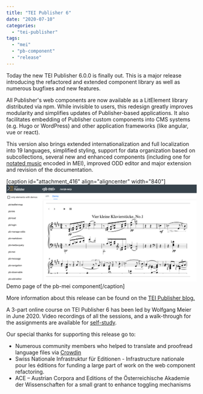 ```yaml
---
title: "TEI Publisher 6"
date: "2020-07-10"
categories: 
  - "tei-publisher"
tags: 
  - "mei"
  - "pb-component"
  - "release"
---
```


Today the new TEI Publisher 6.0.0 is finally out. This is a major release introducing the refactored and extended component library as well as numerous bugfixes and new features.

All Publisher's web components are now available as a LitElement library distributed via npm. While invisible to users, this redesign greatly improves modularity and simplifies updates of Publisher-based applications. It also facilitates embedding of Publisher custom components into CMS systems (e.g. Hugo or WordPress) and other application frameworks (like angular, vue or react).

This version also brings extended internationalization and full localization into 19 languages, simplified styling, support for data organization based on subcollections, several new and enhanced components (including one for [notated music](https://unpkg.com/@teipublisher/pb-components@1.0.0/dist/api.html#pb-mei.1 "notated music") encoded in MEI), improved ODD editor and major extension and revision of the documentation.

\[caption id="attachment\_416" align="aligncenter" width="840"\]![mei](/img/mei-demo-1024x523.png) Demo page of the pb-mei component\[/caption\]

More information about this release can be found on the [TEI Publisher blog.](https://teipublisher.com/exist/apps/tei-publisher/doc/blog/tei-publisher-60.xml " TEI Publisher blog.")

A 3-part online course on TEI Publisher 6 has been led by Wolfgang Meier in June 2020. Video recordings of all the sessions, and a walk-through for the assignments are available for [self-study](https://github.com/eeditiones/workshop "self-study").

Our special thanks for supporting this release go to:

- Numerous community members who helped to translate and proofread language files via [Crowdin](https://crwd.in/tei-publisher "Crowdin")
- Swiss Nationale Infrastruktur für Editionen - Infrastructure nationale pour les éditions for funding a large part of work on the web component refactoring.
- ACE – Austrian Corpora and Editions of the Österreichische Akademie der Wissenschaften for a small grant to enhance toggling mechanisms
